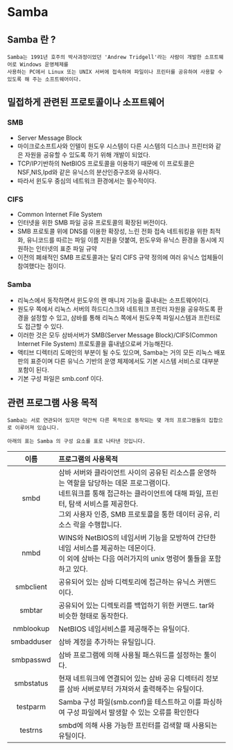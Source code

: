 # Samba

## Samba 란 ?
```
Samba는 1991년 호주의 박사과정이었던 'Andrew Tridgell'라는 사람이 개발한 소프트웨어로 Windows 운영체제를 
사용하는 PC에서 Linux 또는 UNIX 서버에 접속하여 파일이나 프린터를 공유하여 사용할 수 있도록 해 주는 소프트웨어이다.
```

## 밀접하게 관련된 프로토콜이나 소프트웨어
### SMB
- Server Message Block
- 마이크로소프트사와 인텔이 원도우 시스템이 다른 시스템의 디스크나 프린터와 같은 자원을 공유할 수 있도록 하기 위해 개발이 되었다.
- TCP/IP기반하의 NetBIOS 프로토콜을 이용하기 때문에 이 프로토콜은 NSF,NIS,Ipd와 같은 유닉스의 분산인증구조와 유사하다.
- 따라서 윈도우 중심의 네트워크 환경에서는 필수적이다.

### CIFS
- Common Internet File System
- 인터넷을 위한 SMB 파일 공유 프로토콜의 확장된 버전이다.
- SMB 프로토콜 위에 DNS를 이용한 확장성, 느린 전화 접속 네트워킹을 위한 최적화, 유니코드를 따르는 파일 이름 지원을 덧붙여, 윈도우와 유닉스 환경을 동시에 지원하는 인터넷의 표준 파일 규약
- 이전의 폐쇄적인 SMB 프로토콜과는 달리 CIFS 규약 정의에 여러 유닉스 업체들이 참여했다는 점이다.

### Samba
- 리눅스에서 동작하면서 윈도우의 랜 매니저 기능을 흉내내는 소프트웨어이다.
- 원도우 쪽에서 리눅스 서버의 하드디스크와 네트워크 프린터 자원을 공유하도록 환경을 설정할 수 있고, 삼바를 통해 리눅스 쪽에서 원도우쪽 파일시스템과 프린터로도 접근할 수 있다.
- 이러한 것은 모두 삼바서버가 SMB(Server Message Block)/CIFS(Common Internet File System) 프로토콜을 흉내냄으로써 가능해진다.
- 액티브 디렉터리 도메인의 부분이 될 수도 있으며, Samba는 거의 모든 리눅스 배포판의 표준이며 다른 유닉스 기반의 운영 체제에서도 기본 시스템 서비스로 대부분 포함이 된다.
- 기본 구성 파일은 smb.conf 이다.

## 관련 프로그램 사용 목적
```
Samba는 서로 연관되어 있지만 약간씩 다른 목적으로 동작되는 몇 개의 프로그램들의 집합으로 이루어져 있습니다.

아래의 표는 Samba 의 구성 요소를 표로 나타낸 것입니다.
```
|이름|프로그램의 사용목적|
|:---:|:---|
|smbd|삼바 서버와 클라이언트 사이의 공유된 리소스를 운영하는 역할을 담당하는 데몬 프로그램이다. <br>네트워크를 통해 접근하는 클라이언트에 대해 파일, 프린터, 탐색 서비스를 제공한다. <br>그외 사용자 인증, SMB 프로토콜을 통한 데이터 공유, 리소스 락을 수행합니다.|
|nmbd|WINS와 NetBIOS의 네임서버 기능을 모방하여 간단한 네임 서비스를 제공하는 데몬이다.<br>이 외에 삼바는 다음 여러가지의 unix 명령어 툴들을 포함하고 있다.|
|smbclient| 공유되어 있는 삼바 디렉토리에 접근하는 유닉스 커맨드이다.|
|smbtar| 공유되어 있는 디렉토리를 백업하기 위한 커맨드. tar와 비슷한 형태로 동작한다.|
|nmblookup|NetBIOS 네임서비스를 제공해주는 유틸이다.|
|smbadduser|삼바 계정을 추가하는 유틸입니다.|
|smbpasswd|삼바 프로그램에 의해 사용될 패스워드를 설정하는 툴이다.|
|smbstatus|현재 네트워크에 연결되어 있는 삼바 공유 디렉터리 정보를 삼바 서버로부터 가져와서 출력해주는 유틸이다.|
|testparm|Samba 구성 파일(smb.conf)을 테스트하고 이를 파싱하여 구성 파일에서 발생할 수 있는 오류를 확인한다|
|testrns|smbd에 의해 사용 가능한 프린터를 검색할 때 사용되는 유틸이다.|